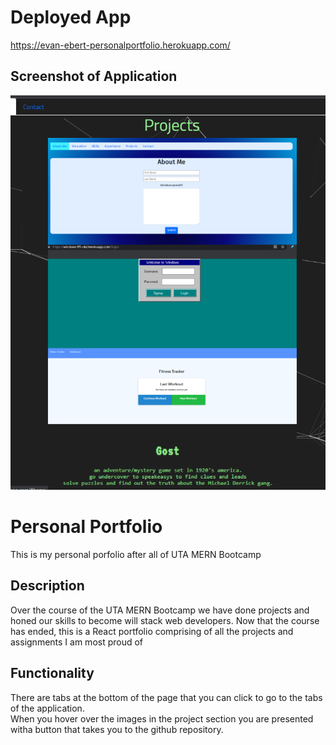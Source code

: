 # Deployed App
https://evan-ebert-personalportfolio.herokuapp.com/
## Screenshot of Application
 ![Personal-Portfolio](src/assets/efd01e58721e7c0d0010962d2e3d3492.png)
# Personal Portfolio
This is my personal porfolio after all of UTA MERN Bootcamp
## Description
Over the course of the UTA MERN Bootcamp we have done projects and honed our skills to become will stack web developers. Now that the course has ended, this is a React portfolio comprising of all the projects and assignments I am most proud of
## Functionality
There are tabs at the bottom of the page that you can click to go to the tabs of the application.  
When you hover over the images in the project section you are presented witha  button that takes you to the github repository.
